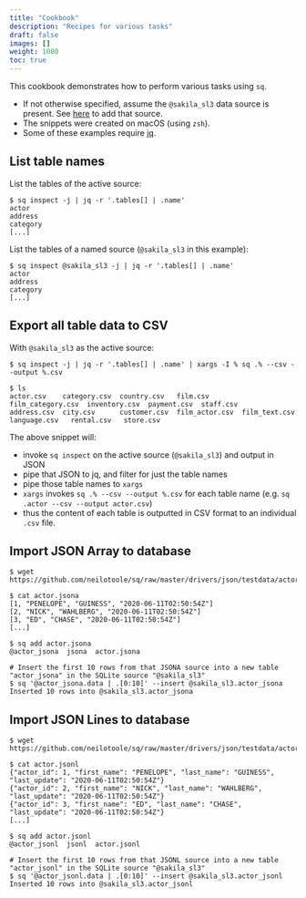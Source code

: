 ```yaml
---
title: "Cookbook"
description: "Recipes for various tasks"
draft: false
images: []
weight: 1080
toc: true
---
```

This cookbook demonstrates how to perform various tasks using `sq`.

- If not otherwise specified, assume the `@sakila_sl3` data source is present.
  See [here](/docs/develop/sakila#sqlite) to add that source.
- The snippets were created on macOS (using `zsh`).
- Some of these examples require [jq](https://stedolan.github.io/jq/).

## List table names

List the tables of the active source:

```shell
$ sq inspect -j | jq -r '.tables[] | .name'
actor
address
category
[...]
```

List the tables of a named source (`@sakila_sl3` in this example):

```shell
$ sq inspect @sakila_sl3 -j | jq -r '.tables[] | .name'
actor
address
category
[...]
```

## Export all table data to CSV

With `@sakila_sl3` as the active source:

```shell
$ sq inspect -j | jq -r '.tables[] | .name' | xargs -I % sq .% --csv --output %.csv

$ ls
actor.csv    category.csv  country.csv   film.csv        film_category.csv  inventory.csv  payment.csv  staff.csv
address.csv  city.csv      customer.csv  film_actor.csv  film_text.csv      language.csv   rental.csv   store.csv
```

The above snippet will:

- invoke `sq inspect` on the active source (`@sakila_sl3`) and output in JSON
- pipe that JSON to jq, and filter for just the table names
- pipe those table names to `xargs`
- `xargs` invokes `sq .% --csv --output %.csv` for each table name (e.g. `sq .actor --csv --output actor.csv`)
- thus the content of each table is outputted in CSV format to an individual `.csv` file.


## Import JSON Array to database

```shell
$ wget https://github.com/neilotoole/sq/raw/master/drivers/json/testdata/actor.jsona

$ cat actor.jsona
[1, "PENELOPE", "GUINESS", "2020-06-11T02:50:54Z"]
[2, "NICK", "WAHLBERG", "2020-06-11T02:50:54Z"]
[3, "ED", "CHASE", "2020-06-11T02:50:54Z"]
[...]

$ sq add actor.jsona
@actor_jsona  jsona  actor.jsona

# Insert the first 10 rows from that JSONA source into a new table "actor_jsona" in the SQLite source "@sakila_sl3"
$ sq '@actor_jsona.data | .[0:10]' --insert @sakila_sl3.actor_jsona
Inserted 10 rows into @sakila_sl3.actor_jsona
```

## Import JSON Lines to database

```shell
$ wget https://github.com/neilotoole/sq/raw/master/drivers/json/testdata/actor.jsonl

$ cat actor.jsonl
{"actor_id": 1, "first_name": "PENELOPE", "last_name": "GUINESS", "last_update": "2020-06-11T02:50:54Z"}
{"actor_id": 2, "first_name": "NICK", "last_name": "WAHLBERG", "last_update": "2020-06-11T02:50:54Z"}
{"actor_id": 3, "first_name": "ED", "last_name": "CHASE", "last_update": "2020-06-11T02:50:54Z"}
[...]

$ sq add actor.jsonl
@actor_jsonl  jsonl  actor.jsonl

# Insert the first 10 rows from that JSONL source into a new table "actor_jsonl" in the SQLite source "@sakila_sl3"
$ sq '@actor_jsonl.data | .[0:10]' --insert @sakila_sl3.actor_jsonl
Inserted 10 rows into @sakila_sl3.actor_jsonl
```
